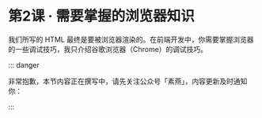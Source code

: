 # 第2课 · 需要掌握的浏览器知识

我们所写的 HTML 最终是要被浏览器渲染的。在前端开发中，你需要掌握浏览器的一些调试技巧，我只介绍谷歌浏览器（Chrome）的调试技巧。



::: danger

非常抱歉，本节内容正在撰写中，请先关注公众号「素燕」，内容更新及时通知你：

:::


<GongZhongHao></GongZhongHao>